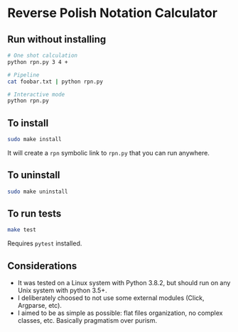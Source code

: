 # Reverse Polish Notation Calculator

## Run without installing
```bash
# One shot calculation
python rpn.py 3 4 +

# Pipeline
cat foobar.txt | python rpn.py

# Interactive mode
python rpn.py
```

## To install
```bash
sudo make install
```

It will create a `rpn` symbolic link to `rpn.py` that you can run anywhere.

## To uninstall
```bash
sudo make uninstall
```

## To run tests
```bash
make test
```

Requires `pytest` installed.

## Considerations
- It was tested on a Linux system with Python 3.8.2, but should run on any Unix system with python 3.5+.
- I deliberately choosed to not use some external modules (Click, Argparse, etc).
- I aimed to be as simple as possible: flat files organization, no complex classes, etc. Basically pragmatism over purism.
